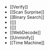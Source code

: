 - [[Verify]]
- [[Scan Surprise]]
- [[Binary Search]]
- [[]]
- [[]]
- [[WebDecode]]
- [[Unminify]]
- [[Time Machine]]